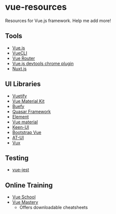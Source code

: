 # vue-resources
Resources for Vue.js framework. Help me add more!

## Tools
- [Vue.js](https://vuejs.org/)
- [VueCLI](https://cli.vuejs.org/)
- [Vue Router](https://router.vuejs.org/)
- [Vue.js devtools chrome plugin](https://chrome.google.com/webstore/detail/vuejs-devtools/nhdogjmejiglipccpnnnanhbledajbpd?hl=en)
- [Nuxt.js](https://nuxtjs.org/)

## UI Libraries
- [Vuetify](https://vuetifyjs.com/)
- [Vue Material Kit](https://www.creative-tim.com/product/vue-material-kit)
- [Buefy](https://buefy.org/)
- [Quasar Framework](https://quasar.dev/) 
- [Element](https://element.eleme.io/)
- [Vue material](https://vuematerial.io/)
- [Keen-UI](https://josephuspaye.github.io/Keen-UI/#/ui-alert)
- [Bootstrap Vue](https://bootstrap-vue.js.org/)
- [AT-UI](https://at-ui.github.io/at-ui/#/en)
- [Vux](https://github.com/airyland/vux)

## Testing
- [vue-jest](https://github.com/vuejs/vue-jest)

## Online Training
- [Vue School](https://vueschool.io/)
- [Vue Mastery](https://www.vuemastery.com/)
    - Offers downloadable cheatsheets